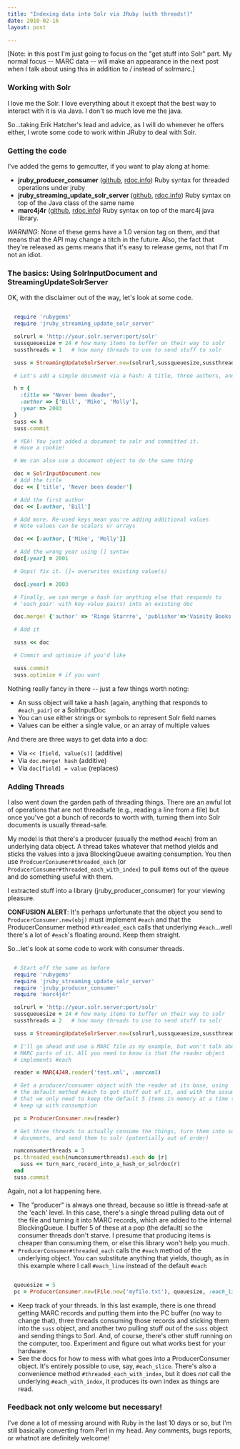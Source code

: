 ```yaml
---
title: "Indexing data into Solr via JRuby (with threads!)"
date: 2010-02-16
layout: post

---
```


[Note: in this post I'm just going to focus on the "get stuff into Solr" part. My normal focus -- MARC data -- will
make an appearance in the next post when I talk about using this in addition to / instead of solrmarc.]


### Working with Solr

I love me the Solr. I love everything about it except that the best way to interact with it is via Java. I don't so much love me the java.

So...taking Erik Hatcher's lead and advice, as I will do whenever he offers either, I wrote some code to work within JRuby to deal with Solr.

### Getting the code

I've added the gems to gemcutter, if you want to play along at home:

  * **jruby\_producer\_consumer** ([github](http://github.com/billdueber/jruby_producer_consumer), [rdoc.info](http://rdoc.info/projects/billdueber/jruby_producer_consumer)) Ruby syntax for threaded operations under jruby
  * **jruby\_streaming\_update\_solr\_server** ([github](http://github.com/billdueber/jruby_streaming_update_solr_server), [rdoc.info](http://rdoc.info/projects/billdueber/jruby_streaming_update_solr_server)) Ruby syntax on top of the Java class of the same name
  * **marc4j4r** ([github](http://github.com/billdueber/marc4j4r), [rdoc.info](http://rdoc.info/projects/billdueber/marc4j4r)) Ruby syntax on top of the marc4j java library.

*WARNING*: None of these gems have a 1.0 version tag on them, and that means that the API may change a titch in
  the future. Also, the fact that they're released as gems means that it's easy to release gems, not that I'm not
  an idiot.

### The basics: Using SolrInputDocument and StreamingUpdateSolrServer

OK, with the disclaimer out of the way, let's look at some code.


~~~ruby

  require 'rubygems'
  require 'jruby_streaming_update_solr_server'

  solrurl = 'http://your.solr.server:port/solr'
  sussqueuesize = 24 # how many items to buffer on their way to solr
  sussthreads = 1   # how many threads to use to send stuff to solr

  suss = StreamingUpdateSolrServer.new(solrurl,sussqueuesize,sussthreads)

  # Let's add a simple document via a hash: A title, three authors, and a year

  h = {
    :title => "Never been deader",
    :author => ['Bill', 'Mike', 'Molly'],
    :year => 2003
  }
  suss << h
  suss.commit

  # YEA! You just added a document to solr and committed it.
  # Have a cookie!

  # We can also use a document object to do the same thing

  doc = SolrInputDocument.new
  # Add the title
  doc << ['title', 'Never been deader']

  # Add the first author
  doc << [:author, 'Bill']

  # Add more. Re-used keys mean you're adding additional values
  # Note values can be scalars or arrays

  doc << [:author, ['Mike', 'Molly']]

  # Add the wrong year using [] syntax
  doc[:year] = 2001

  # Oops! fix it. []= overwrites existing value(s)

  doc[:year] = 2003

  # Finally, we can merge a hash (or anything else that responds to
  # 'each_pair' with key-value pairs) into an existing doc

  doc.merge! {'author' => 'Ringo Starrre', 'publisher'=>'Vainity Books'}

  # Add it

  suss << doc

  # Commit and optimize if you'd like

  suss.commit
  suss.optimize # if you want


~~~

Nothing really fancy in there -- just a few things worth noting:

  * An suss object will take a hash (again, anything that responds to `#each_pair`) or a SolrInputDoc
  * You can use either strings or symbols to represent Solr field names
  * Values can be either a single value, or an array of multiple values

And there are three ways to get data into a doc:

  * Via `<< [field, value(s)]` (additive)
  * Via `doc.merge! hash` (additive)
  * Via `doc[field] = value` (replaces)

### Adding Threads

I also went down the garden path of threading things. There are an awful lot
of operations that are not threadsafe (e.g., reading a line from a file) but
once you've got a bunch of records to worth with, turning them into Solr
documents is usually thread-safe.

My model is that there's a producer (usually the method `#each`) from an
underlying data object. A thread takes whatever that method yields
and sticks the values into a java
BlockingQueue awaiting consumption. You then use `ProdcuerConsumer#threaded_each`
(or `ProducerConsumer#threaded_each_with_index`) to pull items out of the queue and do something useful with them.

I extracted stuff into a library (jruby\_producer\_consumer) for your viewing pleasure.

**CONFUSION ALERT**: It's perhaps unfortunate that the object you send to `ProducerConsumer.new(obj)` must implement `#each` and that the ProducerConsumer method `#threaded_each` calls that underlying `#each`...well
there's a lot of `#each`'s floating around. Keep them straight.


So...let's look at some code to work with consumer threads.


~~~ruby

  # Start off the same as before
  require 'rubygems'
  require 'jruby_streaming_update_solr_server'
  require 'jruby_producer_consumer'
  require 'marc4j4r'

  solrurl = 'http://your.solr.server:port/solr'
  sussqueuesize = 24 # how many items to buffer on their way to solr
  sussthreads = 2   # how many threads to use to send stuff to solr

  suss = StreamingUpdateSolrServer.new(solrurl,sussqueuesize,sussthreads)

  # I'll go ahead and use a MARC file as my example, but won't talk about the
  # MARC parts of it. All you need to know is that the reader object
  # implements #each

  reader = MARC4J4R.reader('test.xml', :marcxml)

  # Get a producer/consumer object with the reader at its base, using
  # the default method #each to get stuff out of it, and with the assumption
  # that we only need to keep the default 5 items in memory at a time to
  # keep up with consumption

  pc = ProducerConsumer.new(reader)

  # Get three threads to actually consume the things, turn them into solr
  # documents, and send them to solr (potentially out of order)

  numconsumerthreads = 3
  pc.threaded_each(numconsumerthreads).each do |r|
    suss << turn_marc_record_into_a_hash_or_solrdoc(r)
  end
  suss.commit


~~~

Again, not a lot happening here.

  * The "producer" is always one thread, because so little is thread-safe at the 'each' level. In this case, there's a single thread pulling data out of the file and turning it into MARC records, which are added to the internal BlockingQueue. I buffer 5 of these at a pop (the default) so the consumer threads don't starve. I presume that producing items is cheaper than consuming them, or else this library won't help you much.
  * `ProducerConsumer#threaded_each` calls the `#each` method of the underlying object. You can substitute anything that yields, though, as in this example where I call `#each_line` instead of the default `#each`


~~~ruby

  queuesize = 5
  pc = ProducerConsumer.new(File.new('myfile.txt'), queuesize, :each_line)

~~~

  * Keep track of your threads. In this last example, there is one thread getting MARC records and putting them into the PC buffer (no way to change that), three threads consuming those records and sticking them into the `suss` object, and another two pulling stuff *out* of the `suss` object and sending things to Sorl. And, of course, there's other stuff running on the computer, too. Experiment and figure out what works best for your hardware.
  * See the docs for how to mess with what goes into a ProducerConsumer object. It's entirely possible to use, say, `#each_slice`. There's also a convenience method `#threaded_each_with_index`, but it does *not* call the underlying `#each_with_index`, it produces its own index as things are read.

### Feedback not only welcome but necessary!

I've done a lot of messing around with Ruby in the last 10 days or so, but I'm still basically converting from Perl in my head. Any comments, bugs reports, or whatnot are definitely welcome!
